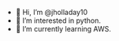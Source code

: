 - 👋 Hi, I’m @jholladay10
- 👀 I’m interested in python.
- 🌱 I’m currently learning AWS.

<!---
jholladay10/jholladay10 is a ✨ special ✨ repository because its `README.md` (this file) appears on your GitHub profile.
You can click the Preview link to take a look at your changes.
--->
